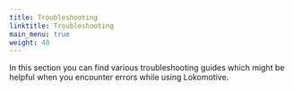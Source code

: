 ```yaml
---
title: Troubleshooting
linktitle: Troubleshooting
main_menu: true
weight: 40
---
```


In this section you can find various troubleshooting guides which might be helpful
when you encounter errors while using Lokomotive.
